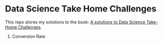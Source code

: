 # Data Science Take Home Challenges

This repo stores my solutions to the book: [A solutions to Data Science Take-Home Challenges](https://datamasked.com/).

1. Conversion Rate
